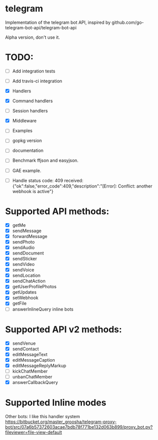 # telegram

Implementation of the telegram bot API, inspired by github.com/go-telegram-bot-api/telegram-bot-api

Alpha version, don't use it.


# TODO:

- [ ] Add integration tests
- [ ] Add travis-ci integration
- [x] Handlers 
- [x] Command handlers
- [ ] Session handlers
- [x] Middleware
- [ ] Examples


- [ ] gopkg version
- [ ] documentation
- [ ] Benchmark ffjson and easyjson.
- [ ] GAE example. 
- [ ] Handle 
        status code: 409
        received: {"ok":false,"error_code":409,"description":"[Error]: Conflict: another webhook is active"}





# Supported API methods:
- [x] getMe
- [x] sendMessage
- [x] forwardMessage
- [x] sendPhoto
- [x] sendAudio
- [x] sendDocument
- [x] sendSticker
- [x] sendVideo
- [x] sendVoice
- [x] sendLocation
- [x] sendChatAction
- [x] getUserProfilePhotos
- [x] getUpdates
- [x] setWebhook
- [x] getFile
- [ ] answerInlineQuery inline bots

#  Supported API v2 methods:
- [x] sendVenue
- [x] sendContact
- [x] editMessageText
- [x] editMessageCaption
- [x] editMessageReplyMarkup
- [ ] kickChatMember
- [ ] unbanChatMember
- [x] answerCallbackQuery

# Supported Inline modes



Other bots:
I like this handler system
https://bitbucket.org/master_groosha/telegram-proxy-bot/src/07a6b57372603acae7bdb78f771be132d063b899/proxy_bot.py?fileviewer=file-view-default

